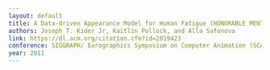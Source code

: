 ```yaml
---
layout: default
title: A Data-driven Appearance Model for Human Fatigue (HONORABLE MENTION AWARD)
authors: Joseph T. Kider Jr, Kaitlin Pollock, and Alla Safonova 
link: https://dl.acm.org/citation.cfm?id=2019423
conference: SIGGRAPH/ Eurographics Symposium on Computer Animation (SCA)
year: 2011
---
```

